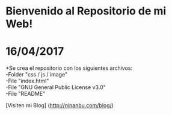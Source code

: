 # Bienvenido al Repositorio de mi Web!

16/04/2017
=============
*Se crea el repositorio con los siguientes archivos:<br>
  -Folder "css / js / image"<br>
  -File "index.html"<br>
  -File "GNU General Public License v3.0"<br>
  -File "README"<br>
  




[Visiten mi Blog] (http://ninanbu.com/blog/)
